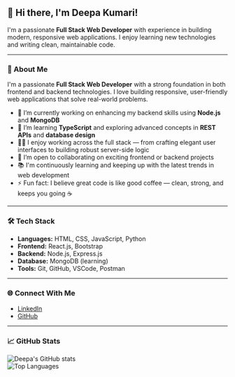 ## 👋 Hi there, I'm Deepa Kumari!

I'm a passionate **Full Stack Web Developer** with experience in building modern, responsive web applications. I enjoy learning new technologies and writing clean, maintainable code.

---

### 💼 About Me

I'm a passionate **Full Stack Web Developer** with a strong foundation in both frontend and backend technologies. I love building responsive, user-friendly web applications that solve real-world problems.

- 🔭 I’m currently working on enhancing my backend skills using **Node.js** and **MongoDB**  
- 🌱 I’m learning **TypeScript** and exploring advanced concepts in **REST APIs** and **database design**  
- 👩‍💻 I enjoy working across the full stack — from crafting elegant user interfaces to building robust server-side logic  
- 🤝 I’m open to collaborating on exciting frontend or backend projects  
- 📚 I'm continuously learning and keeping up with the latest trends in web development  
- ⚡ Fun fact: I believe great code is like good coffee — clean, strong, and keeps you going ☕

---

### 🛠️ Tech Stack

- **Languages:** HTML, CSS, JavaScript, Python  
- **Frontend:** React.js, Bootstrap  
- **Backend:** Node.js, Express.js  
- **Database:** MongoDB (learning)  
- **Tools:** Git, GitHub, VSCode, Postman

---

### 🌐 Connect With Me

- [LinkedIn](https://www.linkedin.com/in/deepa-kumari-1aa2522a8/)  
- [GitHub](https://github.com/deepakumari84)

---

### 📈 GitHub Stats

![Deepa's GitHub stats](https://github-readme-stats.vercel.app/api?username=deepakumari84&show_icons=true&theme=radical)  
![Top Languages](https://github-readme-stats.vercel.app/api/top-langs/?username=deepakumari84&layout=compact&theme=radical)
